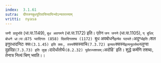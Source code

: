 ```yaml
---
index:  3.1.61
sutra:  दीपजनबुधपूरितायिप्यायिभ्योऽन्यतरस्याम्
vritti:  nyasa
---
```


`जनी प्रादुर्भावे` (धा.पा.1149), `बुध अवगमने` (धा.पा.1172) इति। एतेन `जन जनने` (धा.पा.1105), `प् बुधिर् बोधने धा।पा।875 भ्वादिगतः (858) दिवादिगतश्च (1172) `बुध अवबोधने` इत्येव पठ्यते। `अदुग्ध` इति। `शल इगुपधादनिटः क्सः` (3.1.45) इति क्सः, तस्य `क्सस्याचि` (7.3.72) इत्यतः `क्सस्य` इत्यनुवर्त्तमाने `लुग्वा दुहदिह` (7.3.73) इति लुक्। `दादेर्धातोर्घः` (8.2.32) पूर्ववज्जश्त्वम्। `अदोहि` इति। शुद्धे कर्मणि तशब्दः, तेनात्र नित्यं चिण् भवति।।

